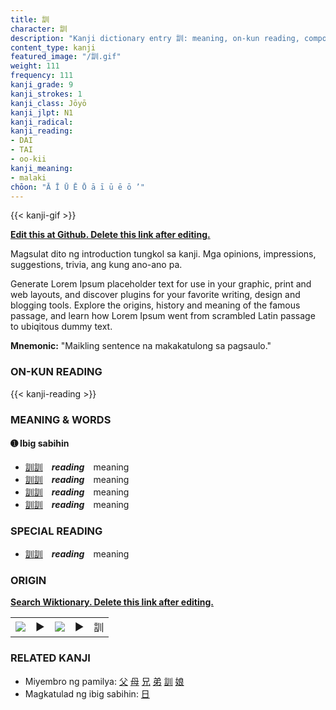 ```yaml
---
title: 訓
character: 訓
description: "Kanji dictionary entry 訓: meaning, on-kun reading, compounds, origin, related kanji"
content_type: kanji
featured_image: "/訓.gif"
weight: 111
frequency: 111
kanji_grade: 9
kanji_strokes: 1
kanji_class: Jōyō
kanji_jlpt: N1
kanji_radical: 
kanji_reading: 
- DAI
- TAI
- oo-kii
kanji_meaning:
- malaki
chōon: "Ā Ī Ū Ē Ō ā ī ū ē ō ’"
---
```

[//]: # (Don't edit the line below. Kanji animated GIF code is automatically generated.)
{{< kanji-gif >}}

[//]: # (Edit below this line.)

**[Edit this at Github. Delete this link after editing.](https://github.com/tim0g/tim/tree/main/content/kanji/訓/index.md)**

Magsulat dito ng introduction tungkol sa kanji. Mga opinions, impressions, suggestions, trivia, ang kung ano-ano pa.

Generate Lorem Ipsum placeholder text for use in your graphic, print and web layouts, and discover plugins for your favorite writing, design and blogging tools. Explore the origins, history and meaning of the famous passage, and learn how Lorem Ipsum went from scrambled Latin passage to ubiqitous dummy text.
 
**Mnemonic:** "Maikling sentence na makakatulong sa pagsaulo."

### ON-KUN READING

[//]: # (Don't edit the line below. ON-KUN READING code is automatically generated.)
{{< kanji-reading >}}

### MEANING & WORDS

#### ➊ **Ibig sabihin**
  - [訓](../訓)[訓](../訓)　***reading***　meaning
  - [訓](../訓)[訓](../訓)　***reading***　meaning
  - [訓](../訓)[訓](../訓)　***reading***　meaning
  - [訓](../訓)[訓](../訓)　***reading***　meaning

### SPECIAL READING
  - [訓](../訓)[訓](../訓)　***reading***　meaning

### ORIGIN

**[Search Wiktionary. Delete this link after editing.](https://wiktionary.org/wiki/訓)**
<table class="kanji-table"><tr><td>
<img src="60px-訓-bronze.svg.png">
</td><td>▶</td><td>
<img src="60px-訓-oracle.svg.png">
</td><td>▶</td>
<td class="kanji-origin">訓</td>
</tr></table>

### RELATED KANJI
- Miyembro ng pamilya: [父](../父) [母](../母) [兄](../兄) [弟](../弟) [訓](../訓) [娘](../娘)
- Magkatulad ng ibig sabihin: [日](../日)
